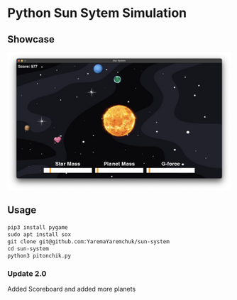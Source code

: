 # Python Sun Sytem Simulation

## Showcase
<img src="https://github.com/YaremaYaremchuk/sun-system/blob/main/Showcase.png" width="1280">


## Usage
```
pip3 install pygame
sudo apt install sox
git clone git@github.com:YaremaYaremchuk/sun-system
cd sun-system
python3 pitonchik.py
```


### Update 2.0

Added Scoreboard and added more planets
